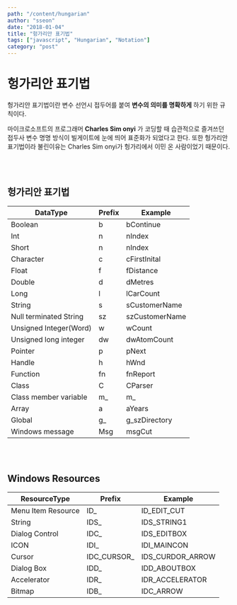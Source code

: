 ```yaml
---
path: "/content/hungarian"
author: "sseon"
date: "2018-01-04"
title: "헝가리안 표기법"
tags: ["javascript", "Hungarian", "Notation"]
category: "post"
---
```


# **헝가리안 표기법**

헝가리안 표기법이란 변수 선언시 접두어를 붙여 **변수의 의미를 명확하게** 하기 위한 규칙이다.
<br>

마이크로소프트의 프로그래머 **Charles Sim onyi** 가 코딩할 때 습관적으로 즐겨쓰던 접두사 변수 명명 방식이 빌게이트에 눈에 띄어 표준화가 되었다고 한다. 또한 헝가리안 표기법이라 불린이유는 Charles Sim onyi가 헝가리에서 이민 온 사람이었기 때문이다.

<br>
<br>

## 헝가리안 표기법

|DataType|Prefix|Example|
|--------|------|-------|
|Boolean|b|bContinue|
|Int|n|nIndex|
|Short|n|nIndex|
|Character|c|cFirstInital|
|Float|f|fDistance|
|Double|d|dMetres|
|Long|l|lCarCount|
|String|s|sCustomerName|
|Null terminated String|sz|szCustomerName|
|Unsigned Integer(Word)|w|wCount|
|Unsigned long integer|dw|dwAtomCount|
|Pointer|p|pNext|
|Handle|h|hWnd|
|Function|fn|fnReport|
|Class|C|CParser|
|Class member variable|m_|m_|
|Array|a|aYears|
|Global|g_|g_szDirectory|
|Windows message|Msg|msgCut|

<br>
<br>

## Windows Resources

|ResourceType|Prefix|Example|
|------------|------|-------|
|Menu Item Resource|ID_|ID_EDIT_CUT|
|String|IDS_|IDS_STRING1|
|Dialog Control|IDC_|IDS_EDITBOX|
|ICON|IDI_|IDI_MAINCON|
|Cursor|IDC_CURSOR_|IDS_CURDOR_ARROW|
|Dialog Box|IDD_|IDD_ABOUTBOX|
|Accelerator|IDR_|IDR_ACCELERATOR|
|Bitmap|IDB_|IDC_ARROW|
